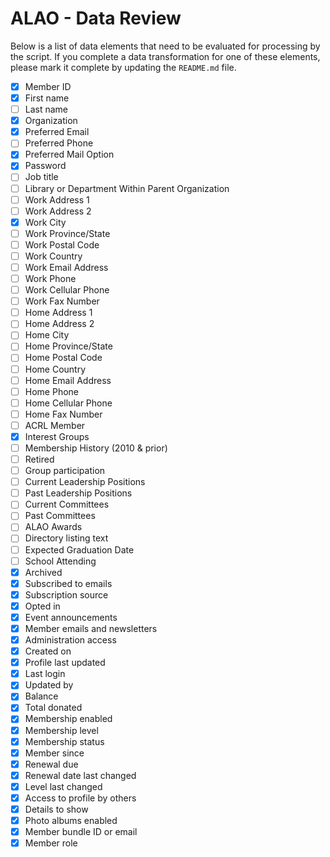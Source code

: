 ALAO - Data Review
==================

Below is a list of data elements that need to be evaluated for processing by the script. If you complete a data transformation for one of these elements, please mark it complete by updating the `README.md` file.

- [x] Member ID
- [x] First name
- [ ] Last name
- [x] Organization
- [x] Preferred Email
- [ ] Preferred Phone
- [x] Preferred Mail Option
- [x] Password
- [ ] Job title
- [ ] Library or Department Within Parent Organization
- [ ] Work Address 1
- [ ] Work Address 2
- [x] Work City
- [ ] Work Province/State
- [ ] Work Postal Code
- [ ] Work Country
- [ ] Work Email Address
- [ ] Work Phone
- [ ] Work Cellular Phone
- [ ] Work Fax Number
- [ ] Home Address 1
- [ ] Home Address 2
- [ ] Home City
- [ ] Home Province/State
- [ ] Home Postal Code
- [ ] Home Country
- [ ] Home Email Address
- [ ] Home Phone
- [ ] Home Cellular Phone
- [ ] Home Fax Number
- [ ] ACRL Member
- [x] Interest Groups
- [ ] Membership History (2010 & prior)
- [ ] Retired
- [ ] Group participation
- [ ] Current Leadership Positions
- [ ] Past Leadership Positions
- [ ] Current Committees
- [ ] Past Committees
- [ ] ALAO Awards
- [ ] Directory listing text
- [ ] Expected Graduation Date
- [ ] School Attending
- [x] Archived
- [x] Subscribed to emails
- [x] Subscription source
- [x] Opted in
- [x] Event announcements
- [x] Member emails and newsletters
- [x] Administration access
- [x] Created on
- [x] Profile last updated
- [x] Last login
- [x] Updated by
- [x] Balance
- [x] Total donated
- [x] Membership enabled
- [x] Membership level
- [x] Membership status
- [x] Member since
- [x] Renewal due
- [x] Renewal date last changed
- [x] Level last changed
- [x] Access to profile by others
- [x] Details to show
- [x] Photo albums enabled
- [x] Member bundle ID or email
- [x] Member role
